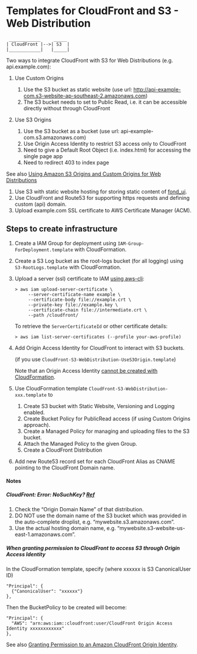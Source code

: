 # Templates for CloudFront and S3 - Web Distribution

```
 ____________     _____     
| CloudFront |-->| S3  |
|____________|   |_____|
```

Two ways to integrate CloudFront with S3 for Web Distributions (e.g. api.example.com):

1. Use Custom Origins
    1. Use the S3 bucket as static website (use url: http://api-example-com.s3-website-ap-southeast-2.amazonaws.com)
    1. The S3 bucket needs to set to Public Read, i.e. it can be accessible directly without through CloudFront 

1. Use S3 Origins
    1. Use the S3 bucket as a bucket (use url: api-example-com.s3.amazonaws.com)
    1. Use Origin Access Identity to restrict S3 access only to CloudFront
    1. Need to give a Default Root Object (i.e. index.html) for accessing the single page app 
    1. Need to redirect 403 to index page

See also [Using Amazon S3 Origins and Custom Origins for Web Distributions](
  http://docs.aws.amazon.com/AmazonCloudFront/latest/DeveloperGuide/DownloadDistS3AndCustomOrigins.html)


1. Use S3 with static website hosting for storing static content of [fond_ui](https://bitbucket.org/example/fond_ui).
1. Use CloudFront and Route53 for supporting https requests and defining custom (api) domain. 
1. Upload example.com SSL certificate to AWS Certificate Manager (ACM).


## Steps to create infrastructure

1. Create a IAM Group for deployment using `IAM-Group-ForDeployment.template` with CloudFormation.

1. Create a S3 Log bucket as the root-logs bucket (for all logging) using `S3-RootLogs.template` with CloudFormation.

1. Upload a server (ssl) certificate to IAM [using aws-cli](
   http://docs.aws.amazon.com/IAM/latest/UserGuide/id_credentials_server-certs.html#upload-server-certificate):

   ```
   > aws iam upload-server-certificate \
        --server-certificate-name example \
        --certificate-body file://example.crt \
        --private-key file://example.key \
        --certificate-chain file://intermediate.crt \
        --path /cloudfront/
   ```

   To retrieve the `ServerCertificateId` or other certificate details:
   
   ```
   > aws iam list-server-certificates (--profile your-aws-profile)
   ```

1. Add Origin Access Identity for CloudFront to interact with S3 buckets.

   (if you use `CloudFront-S3-WebDistribution-UseS3Origin.template`)

   Note that an Origin Access Identity [cannot be created with CloudFormation](
     https://stackoverflow.com/questions/20632828/aws-cloud-formation-script-to-create-s3-bucket-and-distribution).

1. Use CloudFormation template `CloudFront-S3-WebDistribution-xxx.template` to

    1. Create S3 bucket with Static Website, Versioning and Logging enabled.
    1. Create Bucket Policy for PublicRead access (if using Custom Origins approach).
    1. Create a Managed Policy for managing and uploading files to the S3 bucket.
    1. Attach the Managed Policy to the given Group.
    1. Create a CloudFront Distribution
    
1. Add new Route53 record set for each CloudFront Alias as CNAME pointing to
   the CloudFront Domain name.


#### Notes

##### CloudFront: Error: NoSuchKey? [Ref](https://stackoverflow.com/questions/15309113/amazon-cloudfront-doesnt-respect-my-s3-website-buckets-index-html-rules)

1. Check the “Origin Domain Name” of that distribution.
1. DO NOT use the domain name of the S3 bucket which was provided in the auto-complete droplist, e.g. “mywebsite.s3.amazonaws.com”.
1. Use the actual hosting domain name, e.g. “mywebsite.s3-website-us-east-1.amazonaws.com”.

##### When granting permission to CloudFront to access S3 through Origin Access Identity

In the CloudFormation template, specify (where xxxxxx is S3 CanonicalUser ID)

```
"Principal": {
  {"CanonicalUser": "xxxxxx"}
},
```

Then the BucketPolicy to be created will become:

```
"Principal": {
  "AWS": "arn:aws:iam::cloudfront:user/CloudFront Origin Access Identity xxxxxxxxxxxx"
},
```

See also [Granting Permission to an Amazon CloudFront Origin Identity](
  http://docs.aws.amazon.com/AmazonS3/latest/dev/example-bucket-policies.html#example-bucket-policies-use-case-6).
